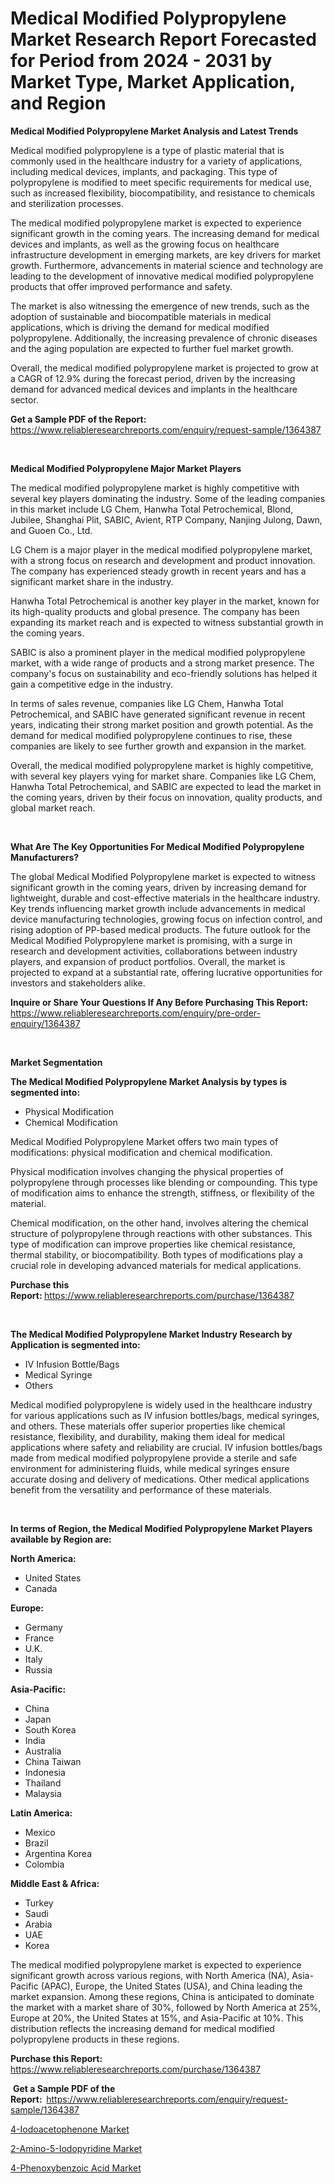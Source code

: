 <p><h1>Medical Modified Polypropylene Market Research Report Forecasted for Period from 2024 -  2031 by Market Type, Market Application, and Region</h1></p><p><strong>Medical Modified Polypropylene Market Analysis and Latest Trends</strong></p>
<p><p>Medical modified polypropylene is a type of plastic material that is commonly used in the healthcare industry for a variety of applications, including medical devices, implants, and packaging. This type of polypropylene is modified to meet specific requirements for medical use, such as increased flexibility, biocompatibility, and resistance to chemicals and sterilization processes.</p><p>The medical modified polypropylene market is expected to experience significant growth in the coming years. The increasing demand for medical devices and implants, as well as the growing focus on healthcare infrastructure development in emerging markets, are key drivers for market growth. Furthermore, advancements in material science and technology are leading to the development of innovative medical modified polypropylene products that offer improved performance and safety.</p><p>The market is also witnessing the emergence of new trends, such as the adoption of sustainable and biocompatible materials in medical applications, which is driving the demand for medical modified polypropylene. Additionally, the increasing prevalence of chronic diseases and the aging population are expected to further fuel market growth.</p><p>Overall, the medical modified polypropylene market is projected to grow at a CAGR of 12.9% during the forecast period, driven by the increasing demand for advanced medical devices and implants in the healthcare sector.</p></p>
<p><strong>Get a Sample PDF of the Report:&nbsp;</strong> <a href="https://www.reliableresearchreports.com/enquiry/request-sample/1364387">https://www.reliableresearchreports.com/enquiry/request-sample/1364387</a></p>
<p>&nbsp;</p>
<p><strong>Medical Modified Polypropylene Major Market Players</strong></p>
<p><p>The medical modified polypropylene market is highly competitive with several key players dominating the industry. Some of the leading companies in this market include LG Chem, Hanwha Total Petrochemical, Blond, Jubilee, Shanghai Plit, SABIC, Avient, RTP Company, Nanjing Julong, Dawn, and Guoen Co., Ltd.</p><p>LG Chem is a major player in the medical modified polypropylene market, with a strong focus on research and development and product innovation. The company has experienced steady growth in recent years and has a significant market share in the industry.</p><p>Hanwha Total Petrochemical is another key player in the market, known for its high-quality products and global presence. The company has been expanding its market reach and is expected to witness substantial growth in the coming years.</p><p>SABIC is also a prominent player in the medical modified polypropylene market, with a wide range of products and a strong market presence. The company's focus on sustainability and eco-friendly solutions has helped it gain a competitive edge in the industry.</p><p>In terms of sales revenue, companies like LG Chem, Hanwha Total Petrochemical, and SABIC have generated significant revenue in recent years, indicating their strong market position and growth potential. As the demand for medical modified polypropylene continues to rise, these companies are likely to see further growth and expansion in the market.</p><p>Overall, the medical modified polypropylene market is highly competitive, with several key players vying for market share. Companies like LG Chem, Hanwha Total Petrochemical, and SABIC are expected to lead the market in the coming years, driven by their focus on innovation, quality products, and global market reach.</p></p>
<p>&nbsp;</p>
<p><strong>What Are The Key Opportunities For Medical Modified Polypropylene Manufacturers?</strong></p>
<p><p>The global Medical Modified Polypropylene market is expected to witness significant growth in the coming years, driven by increasing demand for lightweight, durable and cost-effective materials in the healthcare industry. Key trends influencing market growth include advancements in medical device manufacturing technologies, growing focus on infection control, and rising adoption of PP-based medical products. The future outlook for the Medical Modified Polypropylene market is promising, with a surge in research and development activities, collaborations between industry players, and expansion of product portfolios. Overall, the market is projected to expand at a substantial rate, offering lucrative opportunities for investors and stakeholders alike.</p></p>
<p><strong>Inquire or Share Your Questions If Any Before Purchasing This Report:</strong> <a href="https://www.reliableresearchreports.com/enquiry/pre-order-enquiry/1364387">https://www.reliableresearchreports.com/enquiry/pre-order-enquiry/1364387</a></p>
<p>&nbsp;</p>
<p><strong>Market Segmentation</strong></p>
<p><strong>The Medical Modified Polypropylene Market Analysis by types is segmented into:</strong></p>
<p><ul><li>Physical Modification</li><li>Chemical Modification</li></ul></p>
<p><p>Medical Modified Polypropylene Market offers two main types of modifications: physical modification and chemical modification. </p><p>Physical modification involves changing the physical properties of polypropylene through processes like blending or compounding. This type of modification aims to enhance the strength, stiffness, or flexibility of the material.</p><p>Chemical modification, on the other hand, involves altering the chemical structure of polypropylene through reactions with other substances. This type of modification can improve properties like chemical resistance, thermal stability, or biocompatibility. Both types of modifications play a crucial role in developing advanced materials for medical applications.</p></p>
<p><strong>Purchase this Report:&nbsp;</strong><a href="https://www.reliableresearchreports.com/purchase/1364387">https://www.reliableresearchreports.com/purchase/1364387</a></p>
<p>&nbsp;</p>
<p><strong>The Medical Modified Polypropylene Market Industry Research by Application is segmented into:</strong></p>
<p><ul><li>IV Infusion Bottle/Bags</li><li>Medical Syringe</li><li>Others</li></ul></p>
<p><p>Medical modified polypropylene is widely used in the healthcare industry for various applications such as IV infusion bottles/bags, medical syringes, and others. These materials offer superior properties like chemical resistance, flexibility, and durability, making them ideal for medical applications where safety and reliability are crucial. IV infusion bottles/bags made from medical modified polypropylene provide a sterile and safe environment for administering fluids, while medical syringes ensure accurate dosing and delivery of medications. Other medical applications benefit from the versatility and performance of these materials.</p></p>
<p>&nbsp;</p>
<p><strong>In terms of Region, the Medical Modified Polypropylene Market Players available by Region are:</strong></p>
<p>
    <p> <strong> North America: </strong>
        <ul>
            <li>United States</li>
            <li>Canada</li>
        </ul>
        </p> 
    <p> <strong> Europe: </strong>
        <ul>
            <li>Germany</li>
            <li>France</li>
            <li>U.K.</li>
            <li>Italy</li>
            <li>Russia</li>
        </ul>
        </p> 
    <p> <strong> Asia-Pacific: </strong>
        <ul>
            <li>China</li>
            <li>Japan</li>
            <li>South Korea</li>
            <li>India</li>
            <li>Australia</li>
            <li>China Taiwan</li>
            <li>Indonesia</li>
            <li>Thailand</li>
            <li>Malaysia</li>
        </ul>
        </p> 
    <p> <strong> Latin America: </strong>
        <ul>
            <li>Mexico</li>
            <li>Brazil</li>
            <li>Argentina Korea</li>
            <li>Colombia</li>
        </ul>
        </p> 
    <p> <strong> Middle East & Africa: </strong>
        <ul>
            <li>Turkey</li>
            <li>Saudi</li>
            <li>Arabia</li>
            <li>UAE</li>
            <li>Korea</li>
        </ul>
    </p>
    </p>
<p><p>The medical modified polypropylene market is expected to experience significant growth across various regions, with North America (NA), Asia-Pacific (APAC), Europe, the United States (USA), and China leading the market expansion. Among these regions, China is anticipated to dominate the market with a market share of 30%, followed by North America at 25%, Europe at 20%, the United States at 15%, and Asia-Pacific at 10%. This distribution reflects the increasing demand for medical modified polypropylene products in these regions.</p></p>
<p><strong>Purchase this Report: </strong><a href="https://www.reliableresearchreports.com/purchase/1364387">https://www.reliableresearchreports.com/purchase/1364387</a></p>
<p>&nbsp;<strong>Get a Sample PDF of the Report:&nbsp;&nbsp;</strong><a href="https://www.reliableresearchreports.com/enquiry/request-sample/1364387">https://www.reliableresearchreports.com/enquiry/request-sample/1364387</a></p>
<p><strong></strong></p>
<p><p><a href="https://github.com/mauripalmi/Market-Research-Report-List-2/blob/main/4-iodoacetophenone-market.md">4-Iodoacetophenone Market</a></p><p><a href="https://github.com/redneck06/Market-Research-Report-List-2/blob/main/2-amino-5-iodopyridine-market.md">2-Amino-5-Iodopyridine Market</a></p><p><a href="https://github.com/nicoletavirag/Market-Research-Report-List-2/blob/main/4-phenoxybenzoic-acid-market.md">4-Phenoxybenzoic Acid Market</a></p></p>